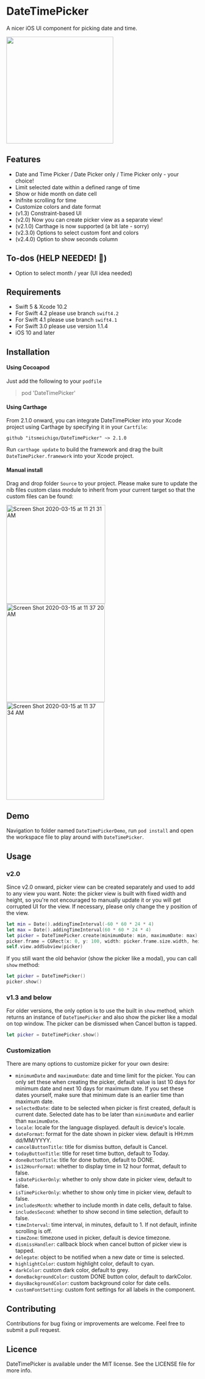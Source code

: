 # DateTimePicker

A nicer iOS UI component for picking date and time.

<img src="https://raw.githubusercontent.com/itsmeichigo/DateTimePicker/master/screenshot.jpg" width="280">

## Features

- Date and Time Picker / Date Picker only / Time Picker only - your choice!
- Limit selected date within a defined range of time
- Show or hide month on date cell
- Inifnite scrolling for time
- Customize colors and date format
- (v1.3) Constraint-based UI
- (v2.0) Now you can create picker view as a separate view!
- (v2.1.0) Carthage is now supported (a bit late - sorry)
- (v2.3.0) Options to select custom font and colors
- (v2.4.0) Option to show seconds column

## To-dos (HELP NEEDED! 🎯)

- Option to select month / year (UI idea needed)

## Requirements

- Swift 5 & Xcode 10.2
- For Swift 4.2 please use branch `swift4.2`
- For Swift 4.1 please use branch `swift4.1`
- For Swift 3.0 please use version 1.1.4
- iOS 10 and later

## Installation

#### Using Cocoapod

Just add the following to your `podfile`
> pod 'DateTimePicker'

#### Using Carthage

From 2.1.0 onward, you can integrate DateTimePicker into your Xcode project using Carthage by specifying it in your `Cartfile`:

```ogdl
github "itsmeichigo/DateTimePicker" ~> 2.1.0
```

Run `carthage update` to build the framework and drag the built `DateTimePicker.framework` into your Xcode project.

#### Manual install

Drag and drop folder `Source` to your project.
Please make sure to update the nib files custom class module to inherit from your current target so that the custom files can be found:

<img width="259" alt="Screen Shot 2020-03-15 at 11 21 31 AM" src="https://user-images.githubusercontent.com/5533851/76695246-5f282d80-66af-11ea-9148-59391c834df5.png">
<img width="258" alt="Screen Shot 2020-03-15 at 11 37 20 AM" src="https://user-images.githubusercontent.com/5533851/76695402-79630b00-66b1-11ea-8d6b-590e85cb4e2e.png">
<img width="256" alt="Screen Shot 2020-03-15 at 11 37 34 AM" src="https://user-images.githubusercontent.com/5533851/76695405-7ec05580-66b1-11ea-874a-3a087d476300.png">

## Demo
Navigation to folder named `DateTimePickerDemo`, run `pod install` and open the workspace file to play around with `DateTimePicker`.

## Usage

### v2.0

Since v2.0 onward, picker view can be created separately and used to add to any view you want.
Note: the picker view is built with fixed width and height, so you're not encouraged to manually update it or you will get corrupted UI for the view. If necessary, please only change the y position of the view.

```Swift
let min = Date().addingTimeInterval(-60 * 60 * 24 * 4)
let max = Date().addingTimeInterval(60 * 60 * 24 * 4)
let picker = DateTimePicker.create(minimumDate: min, maximumDate: max)
picker.frame = CGRect(x: 0, y: 100, width: picker.frame.size.width, height: picker.frame.size.height)
self.view.addSubview(picker)
```

If you still want the old behavior (show the picker like a modal), you can call `show` method:

```Swift
let picker = DateTimePicker()
picker.show()
```

### v1.3 and below

For older versions, the only option is to use the built in `show` method, which returns an instance of `DateTimePicker` and also show the picker like a modal on top window. The picker can be dismissed when Cancel button is tapped.

```Swift
let picker = DateTimePicker.show()
```


### Customization

There are many options to customize picker for your own desire:
- `minimumDate` and `maximumDate`: date and time limit for the picker. You can only set these when creating the picker, default value is last 10 days for minimum date and next 10 days for maximum date. If you set these dates yourself, make sure that minimum date is an earlier time than maximum date.
- `selectedDate`: date to be selected when picker is first created, default is current date. Selected date has to be later than `minimumDate` and earlier than `maximumDate`.
- `locale`: locale for the language displayed. default is device's locale.
- `dateFormat`: format for the date shown in picker view. default is HH:mm dd/MM/YYYY.
- `cancelButtonTitle`: title for dismiss button, default is Cancel.
- `todayButtonTitle`: title for reset time button, default to Today.
- `doneButtonTitle`: title for done button, default to DONE.
- `is12HourFormat`: whether to display time in 12 hour format, default to false.
- `isDatePickerOnly`: whether to only show date in picker view, default to false.
- `isTimePickerOnly`: whether to show only time in picker view, default to false.
- `includesMonth`: whether to include month in date cells, default to false.
- `includesSecond`: whether to show second in time selection, default to false.
- `timeInterval`: time interval, in minutes, default to 1. If not default, infinite scrolling is off.
- `timeZone`: timezone used in picker, default is device timezone.
- `dismissHandler`: callback block when cancel button of picker view is tapped.
- `delegate`: object to be notified when a new date or time is selected.
- `highlightColor`: custom highlight color, default to cyan.
- `darkColor`: custom dark color, default to grey.
- `doneBackgroundColor`: custom DONE button color, default to darkColor.
- `daysBackgroundColor`: custom background color for date cells.
- `customFontSetting`: custom font settings for all labels in the component.


## Contributing

Contributions for bug fixing or improvements are welcome. Feel free to submit a pull request.

## Licence

DateTimePicker is available under the MIT license. See the LICENSE file for more info.
